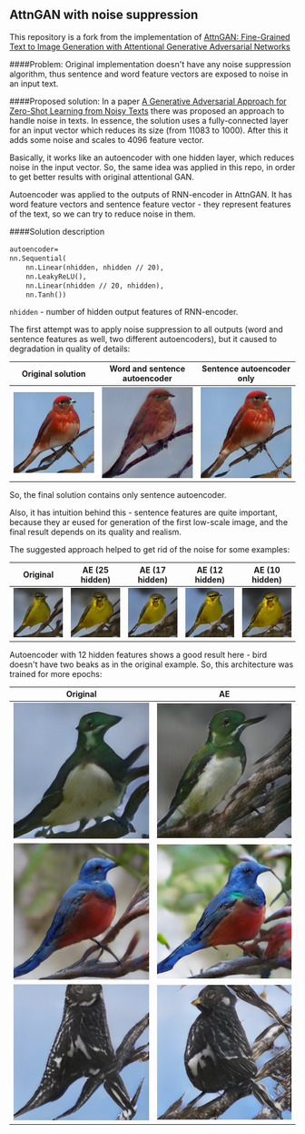 ## AttnGAN with noise suppression 

This repository is a fork from the implementation of 
[AttnGAN: Fine-Grained Text to Image Generation with Attentional Generative Adversarial Networks](http://openaccess.thecvf.com/content_cvpr_2018/papers/Xu_AttnGAN_Fine-Grained_Text_CVPR_2018_paper.pdf)

####Problem:
Original implementation doesn't have any noise suppression algorithm, 
thus sentence and word feature vectors are exposed to noise in an input text.


####Proposed solution:
In a paper [A Generative Adversarial Approach for Zero-Shot Learning from Noisy Texts](http://openaccess.thecvf.com/content_cvpr_2018/papers/Zhu_A_Generative_Adversarial_CVPR_2018_paper.pdf)
there was proposed an approach to handle noise in texts. In essence, the solution uses a fully-connected layer 
for an input vector which reduces its size (from 11083 to 1000). After this it adds some noise and scales to 4096 feature vector.

Basically, it works like an autoencoder with one hidden layer, which reduces noise in the input vector. 
So, the same idea was applied in this repo, in order to get better results with original attentional GAN. 

Autoencoder was applied to the outputs of RNN-encoder in AttnGAN. It has word feature vectors and 
sentence feature vector - they represent features of the text, so we can try to reduce noise in them.

####Solution description

```
autoencoder= 
nn.Sequential(
    nn.Linear(nhidden, nhidden // 20),
    nn.LeakyReLU(),
    nn.Linear(nhidden // 20, nhidden),
    nn.Tanh())
```
`nhidden` - number of hidden output features of RNN-encoder.

The first attempt was to apply noise suppression to all outputs (word and sentence features as well, two different autoencoders),
but it caused to degradation in quality of details:

 Original solution |  Word and sentence autoencoder | Sentence autoencoder only
:-------------------------:|:-------------------------:|:-------------------------:
![alt text](out_original.png) | ![alt text](output_aew_aes_10.png) | ![alt text](out_aes_10.png)

So, the final solution contains only sentence autoencoder.

Also, it has intuition behind this - sentence features are quite important, because they ar eused for generation
of the first low-scale image, and the final result depends on its quality and realism.

The suggested approach helped to get rid of the noise for some examples:

 Original | AE (25 hidden)  | AE (17 hidden) | AE (12 hidden) | AE (10 hidden)
:-------------------------:|:-------------------------:|:-------------------------:|:-------------------------:|:-------------------------:
![alt text](out_noised.png) | ![alt text](out_denoised_10.png) | ![alt text](out_denoised_15.png) | ![alt text](out_denoised_20.png) | ![alt text](out_denoised_25.png)

Autoencoder with 12 hidden features shows a good result here - bird doesn't have two beaks as in the original example. So, this architecture was trained for more epochs:

 Original | AE 
:-------------------------:|:-------------------------:
![alt text](original_bad_1.png) | ![alt text](ae_good_1.png) 
![alt text](original_norm_2.png) | ![alt text](ae_2.png) 
![alt text](original_very_bad.png) | ![alt text](ae_good_3.png) 


